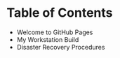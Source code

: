 # Table of Contents
* Welcome to GitHub Pages
* My Workstation Build
* Disaster Recovery Procedures
